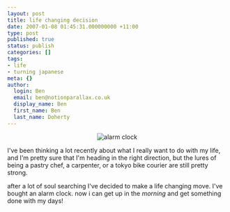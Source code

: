 ```yaml
---
layout: post
title: life changing decision
date: 2007-01-08 01:45:31.000000000 +11:00
type: post
published: true
status: publish
categories: []
tags:
- life
- turning japanese
meta: {}
author:
  login: Ben
  email: ben@notionparallax.co.uk
  display_name: Ben
  first_name: Ben
  last_name: Doherty
---
```

<div align="center">
<div style="text-align: center"><img title="alarm clock" alt="alarm clock" src="{{ site.baseurl }}/assets/0880515.jpg" /></div>
<div align="left">
<p align="left">I've been thinking a lot recently about what I really want to do with my life, and I'm pretty sure that I'm heading in the right direction, but the lures of being a pastry chef, a carpenter, or a tokyo bike courier are still pretty strong.</p>
<div align="left">
<p align="left">after a lot of soul searching I've decided to make a life changing move. I've bought an alarm clock. now i can get up in the <em>morning</em> and get something done with my days!</p>
</div>
</div>
</div>
